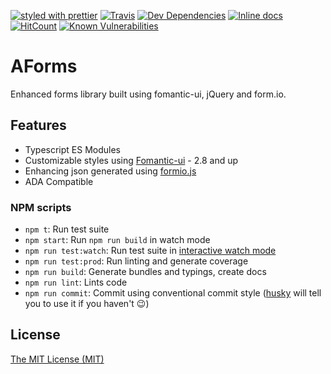 [![styled with prettier](https://img.shields.io/badge/styled_with-prettier-ff69b4.svg)](https://github.com/prettier/prettier)
[![Travis](https://api.travis-ci.com/adornala/aForms.svg?branch=main)](https://api.travis-ci.com/adornala/aForms.svg?branch=main)
[![Dev Dependencies](https://status.david-dm.org/gh/adornala/aForms.svg)](https://status.david-dm.org/gh/adornala/aForms.svg)
[![Inline docs](http://inch-ci.org/github/adornala/aForms.svg?branch=main)](http://inch-ci.org/github/adornala/aForms)
[![HitCount](http://hits.dwyl.com/adornala/aForms.svg)](http://hits.dwyl.com/adornala/aForms)
[![Known Vulnerabilities](https://snyk.io/test/github/adornala/aForms/badge.svg?targetFile=package.json)](https://snyk.io/test/github/adornala/aForms?targetFile=package.json)

# AForms

Enhanced forms library built using fomantic-ui, jQuery and form.io.

## Features

- Typescript ES Modules
- Customizable styles using [Fomantic-ui](https://fomantic-ui.com/) - 2.8 and up
- Enhancing json generated using [formio.js](https://github.com/formio/formio.js)
- ADA Compatible

### NPM scripts

 - `npm t`: Run test suite
 - `npm start`: Run `npm run build` in watch mode
 - `npm run test:watch`: Run test suite in [interactive watch mode](http://facebook.github.io/jest/docs/cli.html#watch)
 - `npm run test:prod`: Run linting and generate coverage
 - `npm run build`: Generate bundles and typings, create docs
 - `npm run lint`: Lints code
 - `npm run commit`: Commit using conventional commit style ([husky](https://github.com/typicode/husky) will tell you to use it if you haven't :wink:)

## License

[The MIT License (MIT)](./LICENSE.md)
